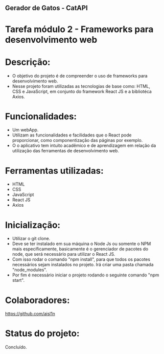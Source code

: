 ## Gerador de Gatos - CatAPI

# Tarefa módulo 2 - Frameworks para desenvolvimento web

# Descrição:

- O objetivo do projeto é de compreender o uso de frameworks para desenvolvimento web.
- Nesse projeto foram utilizadas as tecnologias de base como: HTML, CSS e JavaScript, em conjunto do framework React JS e a bibliotéca Axios.

# Funcionalidades:

- Um webApp.
- Utilizam as funcionalidades e facilidades que o React pode proporcionar, como componentização das páginas por exemplo.
- O o aplicativo tem intuito acadêmico e de aprendizagem em relação da utilização das ferramentas de desenvolvimento web.

# Ferramentas utilizadas:

- HTML
- CSS
- JavaScript
- React JS
- Axios

# Inicialização:

- Utilizar o git clone.
- Deve se ter instalado em sua máquina o Node Js ou somente o NPM mais específicamente, basicamente é o gerenciador de pacotes do node, que será necessário para utilizar o React JS.
- Com isso rodar o comando "npm install", para que todos os pacotes necessários sejam instalados no projeto. Irá criar uma pasta chamada "node_modules".
- Por fim é necessário iniciar o projeto rodando o seguinte comando "npm start".

# Colaboradores:

https://github.com/aisl1n

# Status do projeto:

Concluído.
